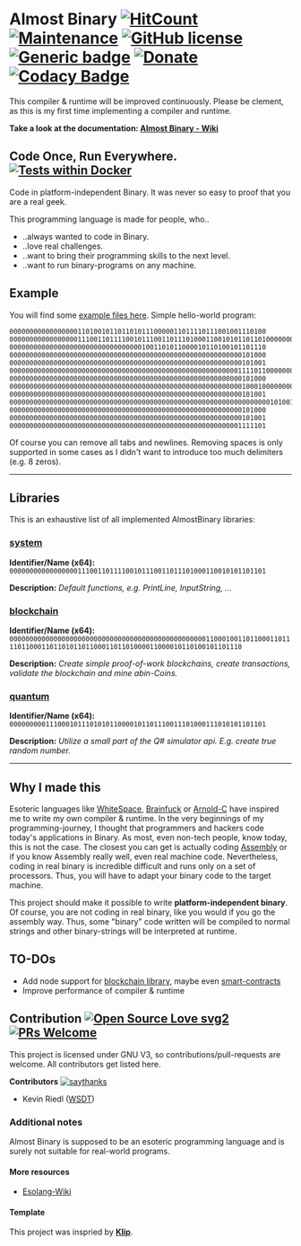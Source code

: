 # Almost Binary [![HitCount](http://hits.dwyl.com/wsdt/AlmostBinary.svg)](http://hits.dwyl.com/wsdt/AlmostBinary) [![Maintenance](https://img.shields.io/badge/Maintained%3F-no-red.svg)](https://bitbucket.org/lbesson/ansi-colors) [![GitHub license](https://img.shields.io/github/license/wsdt/AlmostBinary.svg)](https://github.com/wsdt/AlmostBinary/blob/master/LICENSE) [![Generic badge](https://img.shields.io/badge/Made%20with-CSharp-37f)](https://docs.microsoft.com/en-us/dotnet/csharp/tour-of-csharp/) [![Donate](https://img.shields.io/badge/Donate-Pay%20me%20a%20coffee-3cf)](https://github.com/wsdt/Global/wiki/Donation) [![Codacy Badge](https://api.codacy.com/project/badge/Grade/7512be0122164bbbb19c5123914fe2a5)](https://app.codacy.com/manual/wsdt/AlmostBinary?utm_source=github.com&utm_medium=referral&utm_content=wsdt/AlmostBinary&utm_campaign=Badge_Grade_Dashboard)
This compiler & runtime will be improved continuously. Please be clement, as this is my first time implementing a compiler and runtime.

**Take a look at the documentation: [Almost Binary - Wiki](https://github.com/wsdt/AlmostBinary/wiki)**

## Code Once, Run Everywhere. [![Tests within Docker](https://img.shields.io/badge/Tests%20within%20Docker-passing-success)](https://github.com/wsdt/Global/wiki/Donation)
Code in platform-independent Binary. It was never so easy to proof that you are a real geek. 

This programming language is made for people, who..
- ..always wanted to code in Binary.
- ..love real challenges.
- ..want to bring their programming skills to the next level.
- ..want to run binary-programs on any machine.

## Example
You will find some [example files here](https://github.com/wsdt/AlmostBinary/tree/master/examples).
Simple hello-world program: 

```
0000000000000000011010010110110101110000011011110111001001110100
000000000000000001110011011110010111001101110100011001010110110100000000000000000000000000000000000000000000000000000000000000000110011001110101011011100110001101110100011010010110111101101110
0000000000000000000000000000000001001101011000010110100101101110
0000000000000000000000000000000000000000000000000000000000101000
0000000000000000000000000000000000000000000000000000000000101001
000000000000000000000000000000000000000000000000000000000111101100000000000000000000000000000000000000000000000000000000010100000111001001101001011011100111010001001100011010010110111001100101
0000000000000000000000000000000000000000000000000000000000101000
0000000000000000000000000000000000000000000000000000000000100010000000000000000000000000000000000000000001001000011001010110110001101100011011110010000001010111011011110111001001101100011001000000000000000000000000000000000000000000000000000000000000100010
0000000000000000000000000000000000000000000000000000000000101001
00000000000000000000000000000000000000000000000000000000000000000101001001100101011000010110010001001100011010010110111001100101
0000000000000000000000000000000000000000000000000000000000101000
0000000000000000000000000000000000000000000000000000000000101001
0000000000000000000000000000000000000000000000000000000001111101
```
Of course you can remove all tabs and newlines. Removing spaces is only supported in some cases as I didn't want to introduce too much delimiters (e.g. 8 zeros).
***

## Libraries
This is an exhaustive list of all implemented AlmostBinary libraries: 

### <a href="https://github.com/wsdt/AlmostBinary/blob/master/AlmostBinary_Compiler/Libraries/0000000000000000011100110111100101110011011101000110010101101101.abinl">system</a>
**Identifier/Name (x64):** 
`0000000000000000011100110111100101110011011101000110010101101101`

**Description:** 
_Default functions, e.g. PrintLine, InputString, ..._

### <a href="https://github.com/wsdt/AlmostBinary/blob/master/AlmostBinary_Compiler/Libraries/00000000000000000000000000000000000000000000000001100010011011000110111101100011011010110110001101101000011000010110100101101110.abinl">blockchain</a>
**Identifier/Name (x64):**
`00000000000000000000000000000000000000000000000001100010011011000110111101100011011010110110001101101000011000010110100101101110`

**Description:** 
_Create simple proof-of-work blockchains, create transactions, validate the blockchain and mine abin-Coins._

### <a href="https://github.com/wsdt/AlmostBinary/blob/master/AlmostBinary_Compiler/Libraries/0000000001110001011101010110000101101110011101000111010101101101.abinl">quantum</a>
**Identifier/Name (x64):**
`0000000001110001011101010110000101101110011101000111010101101101`

**Description:** 
_Utilize a small part of the Q# simulator api. E.g. create true random number._
***

## Why I made this
Esoteric languages like [WhiteSpace](https://esolangs.org/wiki/Whitespace), [Brainfuck](https://esolangs.org/wiki/Brainfuck) or [Arnold-C](https://esolangs.org/wiki/ArnoldC) have inspired me to write my own compiler & runtime. 
In the very beginnings of my programming-journey, I thought that programmers and hackers code today's applications in Binary. As most, even non-tech people, know today, this is not the case.
The closest you can get is actually coding [Assembly](https://en.wikipedia.org/wiki/Assembly_language) or if you know Assembly really well, even real machine code. Nevertheless, coding in real binary is incredible difficult
and runs only on a set of processors. Thus, you will have to adapt your binary code to the target machine. 

This project should make it possible to write **platform-independent binary**. Of course, you are not coding in real binary, like you would if you go the assembly way. 
Thus, some "binary" code written will be compiled to normal strings and other binary-strings will be interpreted at runtime.


## TO-DOs
- Add node support for [blockchain library](https://www.c-sharpcorner.com/article/blockchain-basics-building-a-blockchain-in-net-core/), maybe even [smart-contracts](https://docs.microsoft.com/en-us/archive/msdn-magazine/2019/november/blockchain-programming-smart-contracts-in-csharp)
- Improve performance of compiler & runtime

## Contribution [![Open Source Love svg2](https://badges.frapsoft.com/os/v2/open-source.svg?v=103)](https://github.com/ellerbrock/open-source-badges/) [![PRs Welcome](https://img.shields.io/badge/PRs-welcome-brightgreen.svg?style=flat-square)](http://makeapullrequest.com)

This project is licensed under GNU V3, so contributions/pull-requests are welcome. All contributors get listed here. 

**Contributors** [![saythanks](https://img.shields.io/badge/say-thanks-ff69b4.svg)](https://saythanks.io/to/kevin.riedl.privat%40gmail.com)
- Kevin Riedl ([WSDT](https://github.com/wsdt))


### Additional notes
Almost Binary is supposed to be an esoteric programming language and is surely not suitable for real-world programs.

#### More resources
- [Esolang-Wiki](https://esolangs.org/wiki/Almost_Binary)

#### Template
This project was inspried by **[Klip](https://github.com/TimeLoad00/Klip)**.
